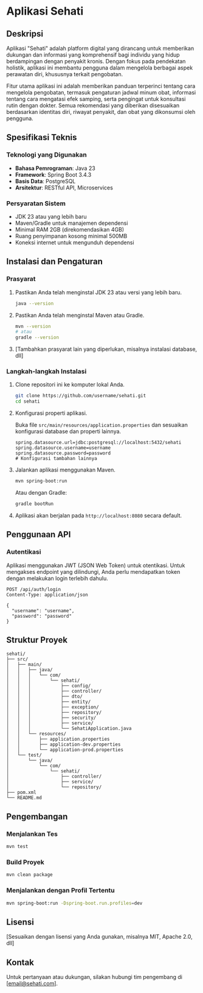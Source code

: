# Aplikasi Sehati

## Deskripsi

Aplikasi "Sehati" adalah platform digital yang dirancang untuk memberikan dukungan dan informasi yang komprehensif bagi individu yang hidup berdampingan dengan penyakit kronis. Dengan fokus pada pendekatan holistik, aplikasi ini membantu pengguna dalam mengelola berbagai aspek perawatan diri, khususnya terkait pengobatan.

Fitur utama aplikasi ini adalah memberikan panduan terperinci tentang cara mengelola pengobatan, termasuk pengaturan jadwal minum obat, informasi tentang cara mengatasi efek samping, serta pengingat untuk konsultasi rutin dengan dokter. Semua rekomendasi yang diberikan disesuaikan berdasarkan identitas diri, riwayat penyakit, dan obat yang dikonsumsi oleh pengguna.

## Spesifikasi Teknis

### Teknologi yang Digunakan
- **Bahasa Pemrograman**: Java 23
- **Framework**: Spring Boot 3.4.3
- **Basis Data**: PostgreSQL
- **Arsitektur**: RESTful API, Microservices

### Persyaratan Sistem
- JDK 23 atau yang lebih baru
- Maven/Gradle untuk manajemen dependensi
- Minimal RAM 2GB (direkomendasikan 4GB)
- Ruang penyimpanan kosong minimal 500MB
- Koneksi internet untuk mengunduh dependensi

## Instalasi dan Pengaturan

### Prasyarat
1. Pastikan Anda telah menginstal JDK 23 atau versi yang lebih baru.
   ```bash
   java --version
   ```

2. Pastikan Anda telah menginstal Maven atau Gradle.
   ```bash
   mvn --version
   # atau
   gradle --version
   ```

3. [Tambahkan prasyarat lain yang diperlukan, misalnya instalasi database, dll]

### Langkah-langkah Instalasi

1. Clone repositori ini ke komputer lokal Anda.
   ```bash
   git clone https://github.com/username/sehati.git
   cd sehati
   ```

2. Konfigurasi properti aplikasi.
   
   Buka file `src/main/resources/application.properties` dan sesuaikan konfigurasi database dan properti lainnya.
   ```properties
   spring.datasource.url=jdbc:postgresql://localhost:5432/sehati
   spring.datasource.username=username
   spring.datasource.password=password
   # Konfigurasi tambahan lainnya
   ```

3. Jalankan aplikasi menggunakan Maven.
   ```bash
   mvn spring-boot:run
   ```
   
   Atau dengan Gradle:
   ```bash
   gradle bootRun
   ```

4. Aplikasi akan berjalan pada `http://localhost:8080` secara default.

## Penggunaan API

### Autentikasi
Aplikasi menggunakan JWT (JSON Web Token) untuk otentikasi. Untuk mengakses endpoint yang dilindungi, Anda perlu mendapatkan token dengan melakukan login terlebih dahulu.

```
POST /api/auth/login
Content-Type: application/json

{
  "username": "username",
  "password": "password"
}
```

<!-- ### Endpoint Utama

#### Profil Pengguna
```
GET /api/users/profile
Authorization: Bearer [token]
```

#### Riwayat Penyakit
```
GET /api/medical/history
Authorization: Bearer [token]
```

#### Informasi Obat
```
GET /api/medications
Authorization: Bearer [token]
```

#### Jadwal Minum Obat
```
GET /api/medications/schedule
Authorization: Bearer [token]
```

#### Rekomendasi Pengelolaan Penyakit
```
GET /api/recommendations
Authorization: Bearer [token]
``` -->

## Struktur Proyek

```
sehati/
├── src/
│   ├── main/
│   │   ├── java/
│   │   │   └── com/
│   │   │       └── sehati/
│   │   │           ├── config/
│   │   │           ├── controller/
│   │   │           ├── dto/
│   │   │           ├── entity/
│   │   │           ├── exception/
│   │   │           ├── repository/
│   │   │           ├── security/
│   │   │           ├── service/
│   │   │           └── SehatiApplication.java
│   │   └── resources/
│   │       ├── application.properties
│   │       ├── application-dev.properties
│   │       └── application-prod.properties
│   └── test/
│       └── java/
│           └── com/
│               └── sehati/
│                   ├── controller/
│                   ├── service/
│                   └── repository/
├── pom.xml
└── README.md
```

## Pengembangan

### Menjalankan Tes
```bash
mvn test
```

### Build Proyek
```bash
mvn clean package
```

### Menjalankan dengan Profil Tertentu
```bash
mvn spring-boot:run -Dspring-boot.run.profiles=dev
```

<!-- ## Deployment

### Dengan Docker
1. Build Docker image:
   ```bash
   docker build -t sehati .
   ```

2. Jalankan container:
   ```bash
   docker run -p 8080:8080 sehati
   ```

### Dengan Kubernetes
Aplikasi dapat di-deploy menggunakan Kubernetes. Berkas konfigurasi Kubernetes tersedia di direktori `kubernetes/`.

## Pemeliharaan dan Pembaruan

### Pembaruan Dependensi
Secara berkala periksa dan perbarui dependensi untuk memastikan keamanan dan kinerja yang optimal.

```bash
mvn versions:display-dependency-updates
mvn versions:use-latest-versions
```

### Pengelolaan Database
Untuk migrasi database, aplikasi menggunakan [Flyway/Liquibase]. Anda dapat menjalankan migrasi dengan perintah:

```bash
mvn flyway:migrate
# atau
mvn liquibase:update
```

## Kontribusi
Kami sangat mengapresiasi kontribusi dari komunitas. Untuk berkontribusi pada proyek ini, silakan ikuti langkah-langkah berikut:

1. Fork repositori ini
2. Buat branch fitur baru (`git checkout -b fitur-baru`)
3. Commit perubahan Anda (`git commit -am 'Menambahkan fitur baru'`)
4. Push ke branch (`git push origin fitur-baru`)
5. Buat Pull Request -->

## Lisensi
[Sesuaikan dengan lisensi yang Anda gunakan, misalnya MIT, Apache 2.0, dll]

## Kontak
Untuk pertanyaan atau dukungan, silakan hubungi tim pengembang di [email@sehati.com].